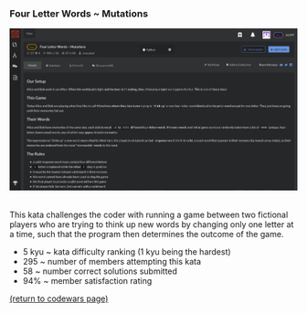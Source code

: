 ### Four Letter Words ~ Mutations
<img src="images/mutations_screen_shot.png?raw=true"/>
<br>
<br> 

This kata challenges the coder with running a game between two fictional players who are trying to think up new words by changing only one letter at a time, such that the program then determines the outcome of the game.
<br>
* 5 kyu ~ kata difficulty ranking (1 kyu being the hardest)
* 295 ~ number of members attempting this kata
* 58 ~ number correct solutions submitted
* 94% ~ member satisfaction rating


<a href="https://rowcased.github.io/codewars_page.html#creator">(return to codewars page)</a>

